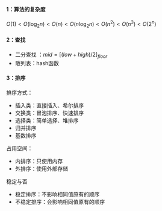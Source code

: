 #### 1：算法的复杂度

$O(1) < O(\log_2n) < O(n) < O(n\log_2n) < O(n^2) < O(n^3) < O(2^n)$



#### 2：查找

+ 二分查找 ：$mid = [(low + high) / 2]_{floor}$
+ 散列表：hash函数



#### 3：排序

排序方式：

+ 插入类：直接插入、希尔排序
+ 交换类：冒泡排序、快速排序
+ 选择类：简单选择、堆排序
+ 归并排序
+ 基数排序



占用空间：

+ 内排序：只使用内存
+ 外排序：使用外部存储



稳定与否

+ 稳定排序：不影响相同值原有的顺序
+ 不稳定排序：会影响相同值原有的顺序



